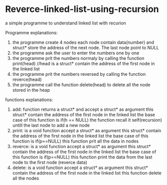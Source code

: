 # Reverce-linked-list-using-recursion

a simple programme to understand linked list with recurion

Programme explanations:

1) the programme create 4 nodes each node contain data(number) and struct* store the address of the next node. The last node point to NULL
2) the programme ask the user to enter the numbers one by one
3) the programme prit the numbers normaly by calling the function print(head)  //head is a struct* contain the address of the first node in the linked list
4) the programme prit the numbers reversed by calling the function reverce(head)
5) the programme call the function delete(head) to delete all the node stored in the heap

functions explanations:

1) add: function returns a struct* and accept a struct* as argument this struct* contain the address of the first node in the linked list the base case of this function is if(h == NULL) the function recall it self(recursion) untill the last node to add a new node
2) print: is a void function accept a struct* as argument this struct* contain the address of the first node in the linked list the base case of this function is if(p==NULL) this function prit all the data in nodes
3) reverce: is a void function accept a struct* as argument this struct* contain the address of the first node in the linked list the base case of this function is if(p==NULL) this function print the data from the last node to the first node (reverce data)
4) delete: is a void function accept a struct* as argument this struct* contain the address of the first node in the linked list this function delete all the nodes 
